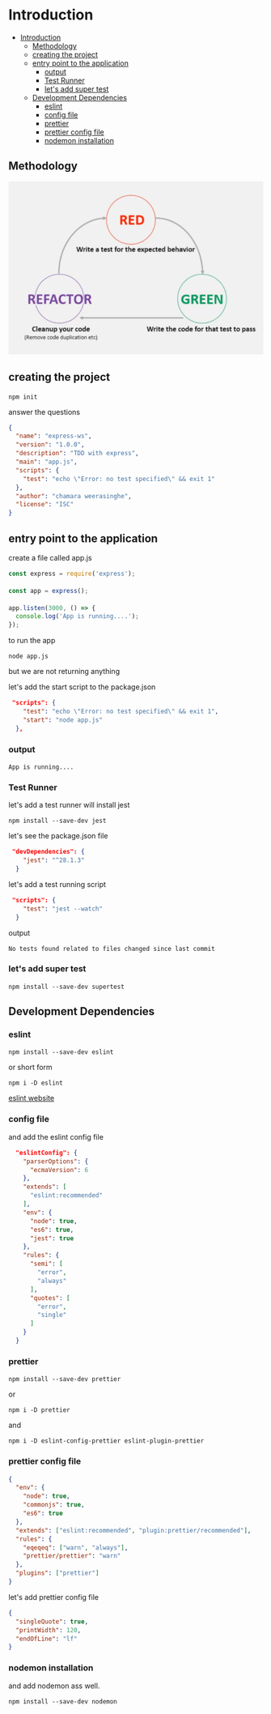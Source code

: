 # Introduction

- [Introduction](#introduction)
  - [Methodology](#methodology)
  - [creating the project](#creating-the-project)
  - [entry point to the application](#entry-point-to-the-application)
    - [output](#output)
    - [Test Runner](#test-runner)
    - [let's add super test](#lets-add-super-test)
  - [Development Dependencies](#development-dependencies)
    - [eslint](#eslint)
    - [config file](#config-file)
    - [prettier](#prettier)
    - [prettier config file](#prettier-config-file)
    - [nodemon installation](#nodemon-installation)

## Methodology

![methodology](../img/1.png)

## creating the project

```shell
npm init
```

answer the questions

```json
{
  "name": "express-ws",
  "version": "1.0.0",
  "description": "TDD with express",
  "main": "app.js",
  "scripts": {
    "test": "echo \"Error: no test specified\" && exit 1"
  },
  "author": "chamara weerasinghe",
  "license": "ISC"
}
```

## entry point to the application

create a file called app.js

```js
const express = require('express');

const app = express();

app.listen(3000, () => {
  console.log('App is running....');
});
```

to run the app

```shell
node app.js
```

but we are not returning anything

let's add the start script to the package.json

```json
 "scripts": {
    "test": "echo \"Error: no test specified\" && exit 1",
    "start": "node app.js"
  },
```

### output

```shell
App is running....
```

### Test Runner

let's add a test runner
will install jest

```shell
npm install --save-dev jest
```

let's see the package.json file

```json
 "devDependencies": {
    "jest": "^28.1.3"
  }
```

let's add a test running script

```json
 "scripts": {
    "test": "jest --watch"
  }
```

output

```shell
No tests found related to files changed since last commit
```

### let's add super test

```shell
npm install --save-dev supertest
```

## Development Dependencies

### eslint

```shell
npm install --save-dev eslint
```

or short form

```shell
npm i -D eslint
```

[eslint website](https://eslint.org/docs/latest/user-guide/getting-started)

### config file

and add the eslint config file

```json
  "eslintConfig": {
    "parserOptions": {
      "ecmaVersion": 6
    },
    "extends": [
      "eslint:recommended"
    ],
    "env": {
      "node": true,
      "es6": true,
      "jest": true
    },
    "rules": {
      "semi": [
        "error",
        "always"
      ],
      "quotes": [
        "error",
        "single"
      ]
    }
  }
```

### prettier

```shell
npm install --save-dev prettier
```

or

```shell
npm i -D prettier
```

and

```shell
npm i -D eslint-config-prettier eslint-plugin-prettier
```

### prettier config file

```json
{
  "env": {
    "node": true,
    "commonjs": true,
    "es6": true
  },
  "extends": ["eslint:recommended", "plugin:prettier/recommended"],
  "rules": {
    "eqeqeq": ["warn", "always"],
    "prettier/prettier": "warn"
  },
  "plugins": ["prettier"]
}

```

let's add prettier config file

```json
{
  "singleQuote": true,
  "printWidth": 120,
  "endOfLine": "lf"
}

```

### nodemon installation

 and add nodemon ass well.

```shell
npm install --save-dev nodemon
```
